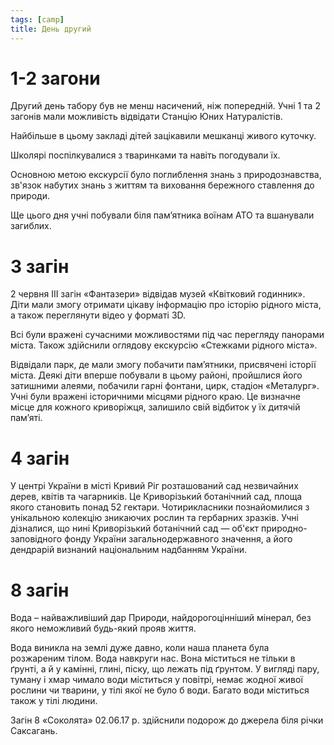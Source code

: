 ```yaml
---
tags: [camp]
title: День другий
---
```


# 1-2 загони

Другий день табору був не менш насичений, ніж попередній. Учні 1 та 2 загонів мали можливість відвідати Станцію Юних Натуралістів.

Найбільше в цьому закладі дітей зацікавили мешканці живого куточку.

Школярі поспілкувалися з тваринками та навіть погодували їх.

Основною метою екскурсії було поглиблення знань з природознавства, зв'язок набутих знань з життям та виховання бережного ставлення до природи.

Ще цього дня учні побували біля пам’ятника воїнам АТО та вшанували загиблих.

<slideshow id="72157681781092123"></slideshow>

# 3 загін

2 червня ІІІ загін «Фантазери» відвідав музей «Квітковий годинник». Діти мали змогу отримати цікаву інформацію про історію рідного міста, а також переглянути відео у форматі 3D.

Всі були вражені сучасними можливостями під час перегляду панорами міста. Також здійснили оглядову екскурсію «Стежками рідного міста».

Відвідали парк, де мали змогу побачити пам’ятники, присвячені історії міста. Деякі діти вперше побували в цьому районі, пройшлися його затишними алеями, побачили гарні фонтани, цирк, стадіон «Металург». Учні були вражені історичними місцями рідного краю. Це визначне місце для кожного криворіжця, залишило свій відбиток у їх дитячій пам’яті.

<slideshow id="72157681689647074"></slideshow>

# 4 загін

У центрі України в місті Кривий Ріг розташований сад незвичайних дерев, квітів та чагарників. Це Криворізький ботанічний сад, площа якого становить понад 52 гектари. Чотирикласники познайомилися з унікальною колекцію зникаючих рослин та гербарних зразків. Учні дізналися, що нині Криворізький ботанічний сад — об'єкт природно-заповідного фонду України загальнодержавного значення, а його дендрарій визнаний національним надбанням України.

<slideshow id="72157684732782565"></slideshow>

# 8 загін

Вода – найважливіший дар Природи, найдорогоцінніший мінерал, без якого неможливий будь-який прояв життя.

Вода виникла на землі дуже давно, коли наша планета була розжареним тілом. Вода навкруги нас. Вона міститься не тільки в ґрунті, а й у камінні, глині, піску, що лежать під ґрунтом. У вигляді пару, туману і хмар чимало води міститься у повітрі, немає жодної живої рослини чи тварини, у тілі якої не було б води. Багато води міститься також у тілі людини.

Загін 8 «Соколята» 02.06.17 р. здійснили подорож до джерела біля річки Саксагань.

<slideshow id="72157682734701410"></slideshow>
